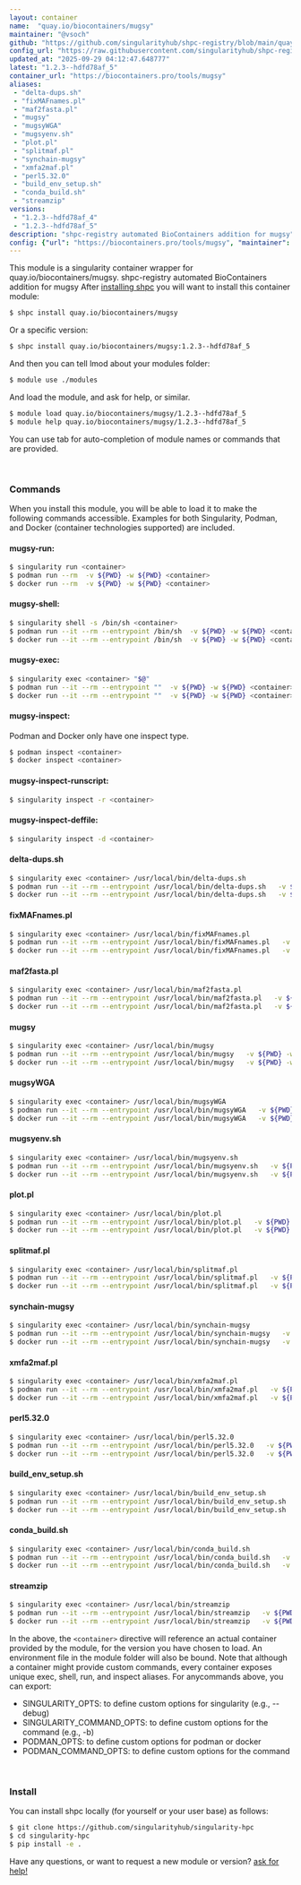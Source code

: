 ```yaml
---
layout: container
name:  "quay.io/biocontainers/mugsy"
maintainer: "@vsoch"
github: "https://github.com/singularityhub/shpc-registry/blob/main/quay.io/biocontainers/mugsy/container.yaml"
config_url: "https://raw.githubusercontent.com/singularityhub/shpc-registry/main/quay.io/biocontainers/mugsy/container.yaml"
updated_at: "2025-09-29 04:12:47.648777"
latest: "1.2.3--hdfd78af_5"
container_url: "https://biocontainers.pro/tools/mugsy"
aliases:
 - "delta-dups.sh"
 - "fixMAFnames.pl"
 - "maf2fasta.pl"
 - "mugsy"
 - "mugsyWGA"
 - "mugsyenv.sh"
 - "plot.pl"
 - "splitmaf.pl"
 - "synchain-mugsy"
 - "xmfa2maf.pl"
 - "perl5.32.0"
 - "build_env_setup.sh"
 - "conda_build.sh"
 - "streamzip"
versions:
 - "1.2.3--hdfd78af_4"
 - "1.2.3--hdfd78af_5"
description: "shpc-registry automated BioContainers addition for mugsy"
config: {"url": "https://biocontainers.pro/tools/mugsy", "maintainer": "@vsoch", "description": "shpc-registry automated BioContainers addition for mugsy", "latest": {"1.2.3--hdfd78af_5": "sha256:78150905cca9f026016c132fa8939a35b29f81ef150c21fee88656e1c5d521d6"}, "tags": {"1.2.3--hdfd78af_4": "sha256:5764b6bc25ed1a6ba912154db34db2d2d5d260df3903a7327d4b3ad418475810", "1.2.3--hdfd78af_5": "sha256:78150905cca9f026016c132fa8939a35b29f81ef150c21fee88656e1c5d521d6"}, "docker": "quay.io/biocontainers/mugsy", "aliases": {"delta-dups.sh": "/usr/local/bin/delta-dups.sh", "fixMAFnames.pl": "/usr/local/bin/fixMAFnames.pl", "maf2fasta.pl": "/usr/local/bin/maf2fasta.pl", "mugsy": "/usr/local/bin/mugsy", "mugsyWGA": "/usr/local/bin/mugsyWGA", "mugsyenv.sh": "/usr/local/bin/mugsyenv.sh", "plot.pl": "/usr/local/bin/plot.pl", "splitmaf.pl": "/usr/local/bin/splitmaf.pl", "synchain-mugsy": "/usr/local/bin/synchain-mugsy", "xmfa2maf.pl": "/usr/local/bin/xmfa2maf.pl", "perl5.32.0": "/usr/local/bin/perl5.32.0", "build_env_setup.sh": "/usr/local/bin/build_env_setup.sh", "conda_build.sh": "/usr/local/bin/conda_build.sh", "streamzip": "/usr/local/bin/streamzip"}}
---
```


This module is a singularity container wrapper for quay.io/biocontainers/mugsy.
shpc-registry automated BioContainers addition for mugsy
After [installing shpc](#install) you will want to install this container module:


```bash
$ shpc install quay.io/biocontainers/mugsy
```

Or a specific version:

```bash
$ shpc install quay.io/biocontainers/mugsy:1.2.3--hdfd78af_5
```

And then you can tell lmod about your modules folder:

```bash
$ module use ./modules
```

And load the module, and ask for help, or similar.

```bash
$ module load quay.io/biocontainers/mugsy/1.2.3--hdfd78af_5
$ module help quay.io/biocontainers/mugsy/1.2.3--hdfd78af_5
```

You can use tab for auto-completion of module names or commands that are provided.

<br>

### Commands

When you install this module, you will be able to load it to make the following commands accessible.
Examples for both Singularity, Podman, and Docker (container technologies supported) are included.

#### mugsy-run:

```bash
$ singularity run <container>
$ podman run --rm  -v ${PWD} -w ${PWD} <container>
$ docker run --rm  -v ${PWD} -w ${PWD} <container>
```

#### mugsy-shell:

```bash
$ singularity shell -s /bin/sh <container>
$ podman run --it --rm --entrypoint /bin/sh  -v ${PWD} -w ${PWD} <container>
$ docker run --it --rm --entrypoint /bin/sh  -v ${PWD} -w ${PWD} <container>
```

#### mugsy-exec:

```bash
$ singularity exec <container> "$@"
$ podman run --it --rm --entrypoint ""  -v ${PWD} -w ${PWD} <container> "$@"
$ docker run --it --rm --entrypoint ""  -v ${PWD} -w ${PWD} <container> "$@"
```

#### mugsy-inspect:

Podman and Docker only have one inspect type.

```bash
$ podman inspect <container>
$ docker inspect <container>
```

#### mugsy-inspect-runscript:

```bash
$ singularity inspect -r <container>
```

#### mugsy-inspect-deffile:

```bash
$ singularity inspect -d <container>
```


#### delta-dups.sh

```bash
$ singularity exec <container> /usr/local/bin/delta-dups.sh
$ podman run --it --rm --entrypoint /usr/local/bin/delta-dups.sh   -v ${PWD} -w ${PWD} <container> -c " $@"
$ docker run --it --rm --entrypoint /usr/local/bin/delta-dups.sh   -v ${PWD} -w ${PWD} <container> -c " $@"
```


#### fixMAFnames.pl

```bash
$ singularity exec <container> /usr/local/bin/fixMAFnames.pl
$ podman run --it --rm --entrypoint /usr/local/bin/fixMAFnames.pl   -v ${PWD} -w ${PWD} <container> -c " $@"
$ docker run --it --rm --entrypoint /usr/local/bin/fixMAFnames.pl   -v ${PWD} -w ${PWD} <container> -c " $@"
```


#### maf2fasta.pl

```bash
$ singularity exec <container> /usr/local/bin/maf2fasta.pl
$ podman run --it --rm --entrypoint /usr/local/bin/maf2fasta.pl   -v ${PWD} -w ${PWD} <container> -c " $@"
$ docker run --it --rm --entrypoint /usr/local/bin/maf2fasta.pl   -v ${PWD} -w ${PWD} <container> -c " $@"
```


#### mugsy

```bash
$ singularity exec <container> /usr/local/bin/mugsy
$ podman run --it --rm --entrypoint /usr/local/bin/mugsy   -v ${PWD} -w ${PWD} <container> -c " $@"
$ docker run --it --rm --entrypoint /usr/local/bin/mugsy   -v ${PWD} -w ${PWD} <container> -c " $@"
```


#### mugsyWGA

```bash
$ singularity exec <container> /usr/local/bin/mugsyWGA
$ podman run --it --rm --entrypoint /usr/local/bin/mugsyWGA   -v ${PWD} -w ${PWD} <container> -c " $@"
$ docker run --it --rm --entrypoint /usr/local/bin/mugsyWGA   -v ${PWD} -w ${PWD} <container> -c " $@"
```


#### mugsyenv.sh

```bash
$ singularity exec <container> /usr/local/bin/mugsyenv.sh
$ podman run --it --rm --entrypoint /usr/local/bin/mugsyenv.sh   -v ${PWD} -w ${PWD} <container> -c " $@"
$ docker run --it --rm --entrypoint /usr/local/bin/mugsyenv.sh   -v ${PWD} -w ${PWD} <container> -c " $@"
```


#### plot.pl

```bash
$ singularity exec <container> /usr/local/bin/plot.pl
$ podman run --it --rm --entrypoint /usr/local/bin/plot.pl   -v ${PWD} -w ${PWD} <container> -c " $@"
$ docker run --it --rm --entrypoint /usr/local/bin/plot.pl   -v ${PWD} -w ${PWD} <container> -c " $@"
```


#### splitmaf.pl

```bash
$ singularity exec <container> /usr/local/bin/splitmaf.pl
$ podman run --it --rm --entrypoint /usr/local/bin/splitmaf.pl   -v ${PWD} -w ${PWD} <container> -c " $@"
$ docker run --it --rm --entrypoint /usr/local/bin/splitmaf.pl   -v ${PWD} -w ${PWD} <container> -c " $@"
```


#### synchain-mugsy

```bash
$ singularity exec <container> /usr/local/bin/synchain-mugsy
$ podman run --it --rm --entrypoint /usr/local/bin/synchain-mugsy   -v ${PWD} -w ${PWD} <container> -c " $@"
$ docker run --it --rm --entrypoint /usr/local/bin/synchain-mugsy   -v ${PWD} -w ${PWD} <container> -c " $@"
```


#### xmfa2maf.pl

```bash
$ singularity exec <container> /usr/local/bin/xmfa2maf.pl
$ podman run --it --rm --entrypoint /usr/local/bin/xmfa2maf.pl   -v ${PWD} -w ${PWD} <container> -c " $@"
$ docker run --it --rm --entrypoint /usr/local/bin/xmfa2maf.pl   -v ${PWD} -w ${PWD} <container> -c " $@"
```


#### perl5.32.0

```bash
$ singularity exec <container> /usr/local/bin/perl5.32.0
$ podman run --it --rm --entrypoint /usr/local/bin/perl5.32.0   -v ${PWD} -w ${PWD} <container> -c " $@"
$ docker run --it --rm --entrypoint /usr/local/bin/perl5.32.0   -v ${PWD} -w ${PWD} <container> -c " $@"
```


#### build_env_setup.sh

```bash
$ singularity exec <container> /usr/local/bin/build_env_setup.sh
$ podman run --it --rm --entrypoint /usr/local/bin/build_env_setup.sh   -v ${PWD} -w ${PWD} <container> -c " $@"
$ docker run --it --rm --entrypoint /usr/local/bin/build_env_setup.sh   -v ${PWD} -w ${PWD} <container> -c " $@"
```


#### conda_build.sh

```bash
$ singularity exec <container> /usr/local/bin/conda_build.sh
$ podman run --it --rm --entrypoint /usr/local/bin/conda_build.sh   -v ${PWD} -w ${PWD} <container> -c " $@"
$ docker run --it --rm --entrypoint /usr/local/bin/conda_build.sh   -v ${PWD} -w ${PWD} <container> -c " $@"
```


#### streamzip

```bash
$ singularity exec <container> /usr/local/bin/streamzip
$ podman run --it --rm --entrypoint /usr/local/bin/streamzip   -v ${PWD} -w ${PWD} <container> -c " $@"
$ docker run --it --rm --entrypoint /usr/local/bin/streamzip   -v ${PWD} -w ${PWD} <container> -c " $@"
```



In the above, the `<container>` directive will reference an actual container provided
by the module, for the version you have chosen to load. An environment file in the
module folder will also be bound. Note that although a container
might provide custom commands, every container exposes unique exec, shell, run, and
inspect aliases. For anycommands above, you can export:

 - SINGULARITY_OPTS: to define custom options for singularity (e.g., --debug)
 - SINGULARITY_COMMAND_OPTS: to define custom options for the command (e.g., -b)
 - PODMAN_OPTS: to define custom options for podman or docker
 - PODMAN_COMMAND_OPTS: to define custom options for the command

<br>

### Install

You can install shpc locally (for yourself or your user base) as follows:

```bash
$ git clone https://github.com/singularityhub/singularity-hpc
$ cd singularity-hpc
$ pip install -e .
```

Have any questions, or want to request a new module or version? [ask for help!](https://github.com/singularityhub/singularity-hpc/issues)